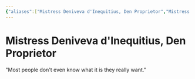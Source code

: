 ```yaml
---
{"aliases":["Mistress Deniveva d'Inequitius, Den Proprietor","Mistress Deniveva d'Inequitius","Den Proprietor","Mistress Deniveva d'Inequitius"],"date-created":"2024-09-17T12:29","date-modified":"2024-09-17T12:31","dg-publish":true,"location":"[[The High City]]","tags":["moonrise","moonrise/person"],"title":"Mistress Deniveva d'Inequitius, Den Proprietor","dg-path":"moonrise/Mistress Deniveva d'Inequitius.md","permalink":"/moonrise/mistress-deniveva-d-inequitius/","dgPassFrontmatter":true}
---
```



# Mistress Deniveva d'Inequitius, Den Proprietor

"Most people don't even know what it is they really want."


